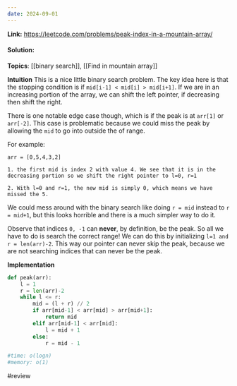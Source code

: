 ```yaml
---
date: 2024-09-01
---
```

**Link:** https://leetcode.com/problems/peak-index-in-a-mountain-array/
#### Solution:

**Topics**: [[binary search]], [[Find in mountain array]]

**Intuition**
This is a nice little binary search problem. The key idea here is that the stopping condition is if `mid[i-1] < mid[i] > mid[i+1]`. If we are in an increasing portion of the array, we can shift the left pointer, if decreasing then shift the right. 

There is one notable edge case though, which is if the peak is at `arr[1]` or `arr[-2]`. This case is problematic because we could miss the peak by allowing the `mid` to go into outside the of range. 

For example:
```
arr = [0,5,4,3,2]

1. the first mid is index 2 with value 4. We see that it is in the decreasing portion so we shift the right pointer to l=0, r=1

2. With l=0 and r=1, the new mid is simply 0, which means we have missed the 5. 
```

We could mess around with the binary search like doing `r = mid` instead to `r = mid+1`, but this looks horrible and there is a much simpler way to do it. 

Observe that indices `0, -1` can **never**, by definition, be the peak. So all we have to do is search the correct range!  We can do this by initializing `l=1 and r = len(arr)-2`. This way our pointer can never skip the peak, because we are not searching indices that can never be the peak.  

**Implementation**
```python
def peak(arr):
	l = 1
	r = len(arr)-2
	while l <= r:
		mid = (l + r) // 2
		if arr[mid-1] < arr[mid] > arr[mid+1]:
			return mid
		elif arr[mid-1] < arr[mid]:
			l = mid + 1
		else:
			r = mid - 1

#time: o(logn)
#memory: o(1)
```

#review 



